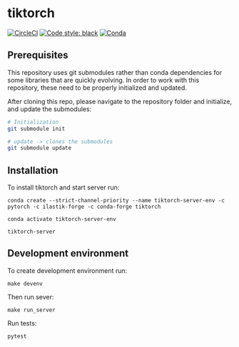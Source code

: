# tiktorch
[![CircleCI](https://circleci.com/gh/ilastik/tiktorch.svg?style=shield)](https://circleci.com/gh/ilastik/tiktorch)
[![Code style: black](https://img.shields.io/badge/code%20style-black-000000.svg)](https://github.com/psf/black)
[![Conda](https://anaconda.org/ilastik-forge/tiktorch/badges/version.svg)](https://anaconda.org/ilastik-forge/tiktorch)

## Prerequisites

This repository uses git submodules rather than conda dependencies for some libraries that are quickly evolving.
In order to work with this repository, these need to be properly initialized and updated.

After cloning this repo, please navigate to the repository folder and initialize, and update the submodules:

```bash
# Initialization
git submodule init

# update -> clones the submodules
git submodule update

```


## Installation
To install tiktorch and start server run:
```
conda create --strict-channel-priority --name tiktorch-server-env -c pytorch -c ilastik-forge -c conda-forge tiktorch

conda activate tiktorch-server-env

tiktorch-server
```

## Development environment

To create development environment run:

```
make devenv
```
Then run sever:

```
make run_server
```

Run tests:
```
pytest
```
